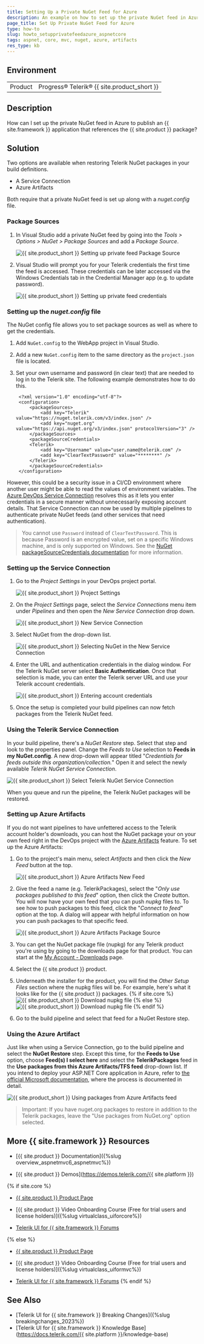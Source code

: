 ```yaml
---
title: Setting Up a Private NuGet Feed for Azure
description: An example on how to set up the private NuGet feed in Azure to publish an {{ site.framework }} application that references the {{ site.product }} assembly.
page_title: Set Up Private NuGet Feed for Azure
type: how-to
slug: howto_setupprivatefeedazure_aspnetcore
tags: aspnet, core, mvc, nuget, azure, artifacts
res_type: kb
---
```


## Environment

<table>
 <tr>
  <td>Product</td>
  <td>Progress® Telerik® {{ site.product_short }}</td>
 </tr>
</table>

## Description

How can I set up the private NuGet feed in Azure to publish an {{ site.framework }} application that references the {{ site.product }} package?

## Solution

Two options are available when restoring Telerik NuGet packages in your build definitions.

* A Service Connection
* Azure Artifacts

Both require that a private NuGet feed is set up along with a *nuget.config* file.

### Package Sources

1. In Visual Studio add a private NuGet feed by going into the *Tools > Options > NuGet > Package Sources* and add a *Package Source*.

    ![{{ site.product_short }} Setting up private feed Package Source](images/setting-up-private-feed.png)

1. Visual Studio will prompt you for your Telerik credentials the first time the feed is accessed. These credentials can be later accessed via the Windows Credentials tab in the Credential Manager app (e.g. to update password).

    ![{{ site.product_short }} Setting up private feed credentials](images/setting-up-private-feed-credentials.png)

### Setting up the *nuget.config* file

The NuGet config file allows you to set package sources as well as where to get the credentials.

1. Add `NuGet.config` to the WebApp project in Visual Studio.
1. Add a new `NuGet.config` item to the same directory as the `project.json` file is located.
1. Set your own username and password (in clear text) that are needed to log in to the Telerik site. The following example demonstrates how to do this.

        <?xml version="1.0" encoding="utf-8"?>
        <configuration>
            <packageSources>
                <add key="Telerik" value="https://nuget.telerik.com/v3/index.json" />
                <add key="nuget.org" value="https://api.nuget.org/v3/index.json" protocolVersion="3" />
            </packageSources>
            <packageSourceCredentials>
            <Telerik>
                <add key="Username" value="user.name@telerik.com" />
                <add key="ClearTextPassword" value="********" />
            </Telerik>
            </packageSourceCredentials>
        </configuration>

However, this could be a security issue in a CI/CD environment where another user might be able to read the values of environment variables. The [Azure DevOps Service Connection](https://docs.microsoft.com/en-us/azure/devops/pipelines/library/service-endpoints?view=azure-devops&tabs=yaml) resolves this as it lets you enter credentials in a secure manner without unnecessarily exposing account details. That Service Connection can now be used by multiple pipelines to authenticate private NuGet feeds (and other services that need authentication).

> You cannot use `Password` instead of `ClearTextPassword`. This is because Password is an encrypted value, set on a specific Windows machine, and is only supported on Windows. See the [NuGet packageSourceCredentials documentation](https://docs.microsoft.com/en-us/nuget/reference/nuget-config-file#packagesourcecredentials) for more information.

### Setting up the Service Connection

1. Go to the *Project Settings* in your DevOps project portal.

    ![{{ site.product_short }} Project Settings](images/service-connection-project-settings.png)

1. On the *Project Settings* page, select the *Service Connections* menu item under *Pipelines* and then open the *New Service Connection* drop down.

    ![{{ site.product_short }} New Service Connection](images/service-connection-project-settings-add-new-service-connection.png)

1. Select NuGet from the drop-down list.

    ![{{ site.product_short }} Selecting NuGet in the New Service Connection](images/service-connection-select-nuget.png)

1. Enter the URL and authentication credentials in the dialog window. For the Telerik NuGet server select **Basic Authentication**.  Once that selection is made, you can enter the Telerik server URL and use your Telerik account credentials.

    ![{{ site.product_short }} Entering account credentials](images/service-connection-credentials.png)

1. Once the setup is completed your build pipelines can now fetch packages from the Telerik NuGet feed.

### Using the Telerik Service Connection

In your build pipeline, there's a *NuGet Restore* step. Select that step and look to the properties panel. Change the *Feeds to Use* selection to **Feeds in my NuGet.config**. A new drop-down will appear titled "*Credentials for feeds outside this organization/collection.*" Open it and select the newly available *Telerik NuGet Service Connection*.

![{{ site.product_short }} Select Telerik NuGet Service Connection](images/select-telerik-service-connection.png)

When you queue and run the pipeline, the Telerik NuGet packages will be restored.

### Setting up Azure Artifacts

If you do not want pipelines to have unfettered access to the Telerik account holder's downloads, you can host the NuGet package your on your own feed right in the DevOps project with the [Azure Artifacts](https://docs.microsoft.com/en-us/azure/devops/pipelines/artifacts/artifacts-overview?view=azure-devops) feature. To set up the Azure Artifacts:

1. Go to the project's main menu, select *Artifacts* and then click the *New Feed* button at the top.

    ![{{ site.product_short }} Azure Artifacts New Feed](images/azure-artifacts.png)

1. Give the feed a name (e.g. TelerikPackages), select the "*Only use packages published to this feed*" option, then click the *Create* button. You will now have your own feed that you can push *nupkg* files to. To see how to push packages to this feed, click the "*Connect to feed*" option at the top. A dialog will appear with helpful information on how you can push packages to that specific feed.

    ![{{ site.product_short }} Azure Artifacts Package Source](images/azure-artifacts-package-source.png)

1. You can get the NuGet package file (nupkg) for any Telerik product you're using by going to the downloads page for that product. You can start at the [My Account - Downloads](https://www.telerik.com/account/my-downloads) page.

1. Select the {{ site.product }} product.

1. Underneath the installer for the product, you will find the *Other Setup Files* section where the nupkg files will be. For example, here's what it looks like for the {{ site.product }} packages.
    {% if site.core %}
    ![{{ site.product_short }} Download nupkg file](images/download-nupkg-file.png)
    {% else %}
    ![{{ site.product_short }} Download nupkg file](images/download-nupkg-file-mvc.png)
    {% endif %}

1. Go to the build pipeline and select that feed for a NuGet Restore step.

### Using the Azure Artifact

Just like when using a Service Connection, go to the build pipeline and select the **NuGet Restore** step. Except this time, for the **Feeds to Use** option, choose **Feed(s) I select here** and select the **TelerikPackages** feed in the **Use packages from this Azure Artifacts/TFS feed** drop-down list. If you intend to deploy your ASP.NET Core application in Azure, refer to [the official Microsoft documentation](https://learn.microsoft.com/en-us/azure/app-service/quickstart-dotnetcore?tabs=net80&pivots=development-environment-vs), where the process is documented in detail.

![{{ site.product_short }} Using packages from Azure Artifacts feed](images/azure-using-an-artifact-feed.png)

> Important: If you have nuget.org packages to restore in addition to the Telerik packages, leave the "Use packages from NuGet.org" option selected.


## More {{ site.framework }} Resources

* [{{ site.product }} Documentation]({%slug overview_aspnetmvc6_aspnetmvc%})

* [{{ site.product }} Demos](https://demos.telerik.com/{{ site.platform }})

{% if site.core %}
* [{{ site.product }} Product Page](https://www.telerik.com/aspnet-core-ui/dropdownlist)

* [{{ site.product }} Video Onboarding Course (Free for trial users and license holders)]({%slug virtualclass_uiforcore%})

* [Telerik UI for {{ site.framework }} Forums](https://www.telerik.com/forums/aspnet-core-ui)

{% else %}
* [{{ site.product }} Product Page](https://www.telerik.com/aspnet-mvc)

* [{{ site.product }} Video Onboarding Course (Free for trial users and license holders)]({%slug virtualclass_uiformvc%})

* [Telerik UI for {{ site.framework }} Forums](https://www.telerik.com/forums/aspnet-mvc)
{% endif %}

## See Also

* [Telerik UI for {{ site.framework }} Breaking Changes]({%slug breakingchanges_2023%})
* [Telerik UI for {{ site.framework }} Knowledge Base](https://docs.telerik.com/{{ site.platform }}/knowledge-base)

